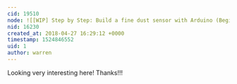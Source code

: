 ```yaml
---
cid: 19510
node: ![[WIP] Step by Step: Build a fine dust sensor with Arduino (Beginners Guide)](../notes/niklasjordan/04-27-2018/wip-step-by-step-build-a-fine-dust-sensor-with-arduino-beginners-guide)
nid: 16230
created_at: 2018-04-27 16:29:12 +0000
timestamp: 1524846552
uid: 1
author: warren
---
```


Looking very interesting here! Thanks!!!